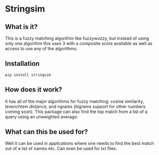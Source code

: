 # Stringsim
## What is it?
This is a fuzzy matching algorithm like fuzzywuzzy, but instead of using only one algorithm this uses 3 with a composite score available as well as access to use any of the algorithms.
## Installation
    pip install stringsim
## How does it work?
It has all of the major algorithms for fuzzy matching: cosine similarity, levenchtein distance, and ngrams (bigrams support for other numbers coming soon). This package can also find the top match from a list of a query using an unweighted average.
## What can this be used for?
Well it can be used in applications where one needs to find the best match out of a list of names etc. Can even be used for txt files.
